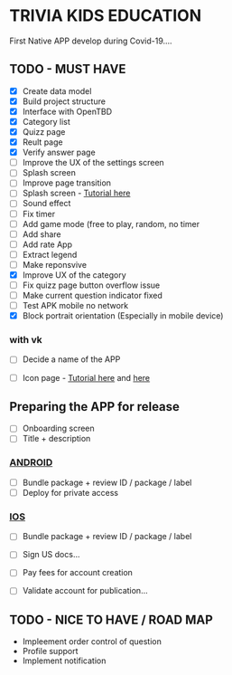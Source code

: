 # TRIVIA KIDS EDUCATION #

First Native APP develop during Covid-19....


## TODO - MUST HAVE ##

- [x] Create data model
- [x] Build project structure
- [x] Interface with OpenTBD
- [x] Category list
- [x] Quizz page
- [x] Reult page
- [x] Verify answer page
- [ ] Improve the UX of the settings screen
- [ ] Splash screen
- [ ] Improve page transition
- [ ] Splash screen - [Tutorial here](https://medium.com/@diegoveloper/flutter-splash-screen-9f4e05542548)
- [ ] Sound effect
- [ ] Fix timer
- [ ] Add game mode (free to play, random, no timer
- [ ] Add share
- [ ] Add rate App
- [ ] Extract legend
- [ ] Make reponsvive
- [x] Improve UX of the category
- [ ] Fix quizz page button overflow issue
- [ ] Make current question indicator fixed
- [ ] Test APK mobile no network
- [x] Block portrait orientation (Especially in mobile device)

### with vk
- [ ] Decide a name of the APP
- [ ] Icon page - [Tutorial here](https://stackoverflow.com/questions/43928702/how-to-change-the-application-launcher-icon-on-flutter) and [here](https://androidmonks.com/flutter-change-app-name/#Changing_App_Icon_For_IOS)


## Preparing the APP for release


- [ ] Onboarding screen
- [ ] Title + description

### [ANDROID](https://flutter.dev/docs/deployment/android)

- [ ] Bundle package + review ID / package / label
- [ ] Deploy for private access

### [IOS](https://flutter.dev/docs/deployment/ios)

- [ ] Bundle package + review ID / package / label
- [ ] Sign US docs...
- [ ] Pay fees for account creation
- [ ] Validate account for publication...


## TODO - NICE TO HAVE / ROAD MAP ##

* Impleement order control of question
* Profile support
* Implement notification
